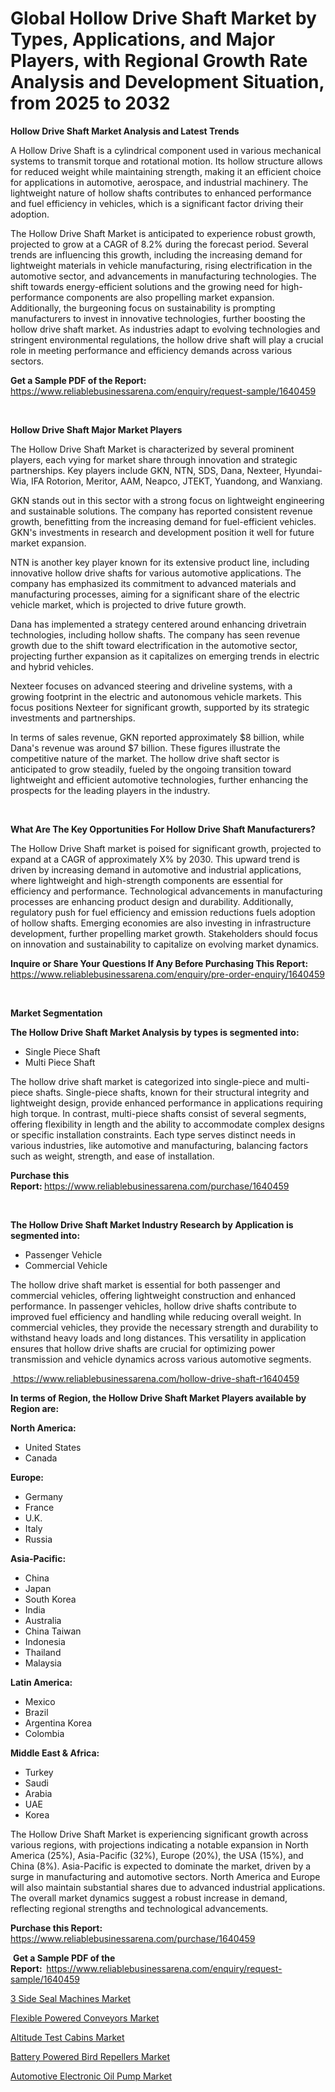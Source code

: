 <p><h1>Global Hollow Drive Shaft Market by Types, Applications, and Major Players, with Regional Growth Rate Analysis and Development Situation, from 2025 to 2032</h1></p><p><strong>Hollow Drive Shaft Market Analysis and Latest Trends</strong></p>
<p><p>A Hollow Drive Shaft is a cylindrical component used in various mechanical systems to transmit torque and rotational motion. Its hollow structure allows for reduced weight while maintaining strength, making it an efficient choice for applications in automotive, aerospace, and industrial machinery. The lightweight nature of hollow shafts contributes to enhanced performance and fuel efficiency in vehicles, which is a significant factor driving their adoption.</p><p>The Hollow Drive Shaft Market is anticipated to experience robust growth, projected to grow at a CAGR of 8.2% during the forecast period. Several trends are influencing this growth, including the increasing demand for lightweight materials in vehicle manufacturing, rising electrification in the automotive sector, and advancements in manufacturing technologies. The shift towards energy-efficient solutions and the growing need for high-performance components are also propelling market expansion. Additionally, the burgeoning focus on sustainability is prompting manufacturers to invest in innovative technologies, further boosting the hollow drive shaft market. As industries adapt to evolving technologies and stringent environmental regulations, the hollow drive shaft will play a crucial role in meeting performance and efficiency demands across various sectors.</p></p>
<p><strong>Get a Sample PDF of the Report:&nbsp;</strong> <a href="https://www.reliablebusinessarena.com/enquiry/request-sample/1640459?utm_campaign=3497&utm_medium=2&utm_source=Github&utm_content=ia&utm_term=30032025&utm_id=hollow-drive-shaft">https://www.reliablebusinessarena.com/enquiry/request-sample/1640459</a></p>
<p>&nbsp;</p>
<p><strong>Hollow Drive Shaft Major Market Players</strong></p>
<p><p>The Hollow Drive Shaft Market is characterized by several prominent players, each vying for market share through innovation and strategic partnerships. Key players include GKN, NTN, SDS, Dana, Nexteer, Hyundai-Wia, IFA Rotorion, Meritor, AAM, Neapco, JTEKT, Yuandong, and Wanxiang.</p><p>GKN stands out in this sector with a strong focus on lightweight engineering and sustainable solutions. The company has reported consistent revenue growth, benefitting from the increasing demand for fuel-efficient vehicles. GKN's investments in research and development position it well for future market expansion.</p><p>NTN is another key player known for its extensive product line, including innovative hollow drive shafts for various automotive applications. The company has emphasized its commitment to advanced materials and manufacturing processes, aiming for a significant share of the electric vehicle market, which is projected to drive future growth.</p><p>Dana has implemented a strategy centered around enhancing drivetrain technologies, including hollow shafts. The company has seen revenue growth due to the shift toward electrification in the automotive sector, projecting further expansion as it capitalizes on emerging trends in electric and hybrid vehicles.</p><p>Nexteer focuses on advanced steering and driveline systems, with a growing footprint in the electric and autonomous vehicle markets. This focus positions Nexteer for significant growth, supported by its strategic investments and partnerships.</p><p>In terms of sales revenue, GKN reported approximately $8 billion, while Dana's revenue was around $7 billion. These figures illustrate the competitive nature of the market. The hollow drive shaft sector is anticipated to grow steadily, fueled by the ongoing transition toward lightweight and efficient automotive technologies, further enhancing the prospects for the leading players in the industry.</p></p>
<p>&nbsp;</p>
<p><strong>What Are The Key Opportunities For Hollow Drive Shaft Manufacturers?</strong></p>
<p><p>The Hollow Drive Shaft market is poised for significant growth, projected to expand at a CAGR of approximately X% by 2030. This upward trend is driven by increasing demand in automotive and industrial applications, where lightweight and high-strength components are essential for efficiency and performance. Technological advancements in manufacturing processes are enhancing product design and durability. Additionally, regulatory push for fuel efficiency and emission reductions fuels adoption of hollow shafts. Emerging economies are also investing in infrastructure development, further propelling market growth. Stakeholders should focus on innovation and sustainability to capitalize on evolving market dynamics.</p></p>
<p><strong>Inquire or Share Your Questions If Any Before Purchasing This Report:</strong> <a href="https://www.reliablebusinessarena.com/enquiry/pre-order-enquiry/1640459?utm_campaign=3497&utm_medium=2&utm_source=Github&utm_content=ia&utm_term=30032025&utm_id=hollow-drive-shaft">https://www.reliablebusinessarena.com/enquiry/pre-order-enquiry/1640459</a></p>
<p>&nbsp;</p>
<p><strong>Market Segmentation</strong></p>
<p><strong>The Hollow Drive Shaft Market Analysis by types is segmented into:</strong></p>
<p><ul><li>Single Piece Shaft</li><li>Multi Piece Shaft</li></ul></p>
<p><p>The hollow drive shaft market is categorized into single-piece and multi-piece shafts. Single-piece shafts, known for their structural integrity and lightweight design, provide enhanced performance in applications requiring high torque. In contrast, multi-piece shafts consist of several segments, offering flexibility in length and the ability to accommodate complex designs or specific installation constraints. Each type serves distinct needs in various industries, like automotive and manufacturing, balancing factors such as weight, strength, and ease of installation.</p></p>
<p><strong>Purchase this Report:&nbsp;</strong><a href="https://www.reliablebusinessarena.com/purchase/1640459?utm_campaign=3497&utm_medium=2&utm_source=Github&utm_content=ia&utm_term=30032025&utm_id=hollow-drive-shaft">https://www.reliablebusinessarena.com/purchase/1640459</a></p>
<p>&nbsp;</p>
<p><strong>The Hollow Drive Shaft Market Industry Research by Application is segmented into:</strong></p>
<p><ul><li>Passenger Vehicle</li><li>Commercial Vehicle</li></ul></p>
<p><p>The hollow drive shaft market is essential for both passenger and commercial vehicles, offering lightweight construction and enhanced performance. In passenger vehicles, hollow drive shafts contribute to improved fuel efficiency and handling while reducing overall weight. In commercial vehicles, they provide the necessary strength and durability to withstand heavy loads and long distances. This versatility in application ensures that hollow drive shafts are crucial for optimizing power transmission and vehicle dynamics across various automotive segments.</p></p>
<p><a href="https://www.reliablebusinessarena.com/hollow-drive-shaft-r1640459?utm_campaign=3497&utm_medium=2&utm_source=Github&utm_content=ia&utm_term=30032025&utm_id=hollow-drive-shaft">&nbsp;https://www.reliablebusinessarena.com/hollow-drive-shaft-r1640459</a></p>
<p><strong>In terms of Region, the Hollow Drive Shaft Market Players available by Region are:</strong></p>
<p>
    <p> <strong> North America: </strong>
        <ul>
            <li>United States</li>
            <li>Canada</li>
        </ul>
        </p> 
    <p> <strong> Europe: </strong>
        <ul>
            <li>Germany</li>
            <li>France</li>
            <li>U.K.</li>
            <li>Italy</li>
            <li>Russia</li>
        </ul>
        </p> 
    <p> <strong> Asia-Pacific: </strong>
        <ul>
            <li>China</li>
            <li>Japan</li>
            <li>South Korea</li>
            <li>India</li>
            <li>Australia</li>
            <li>China Taiwan</li>
            <li>Indonesia</li>
            <li>Thailand</li>
            <li>Malaysia</li>
        </ul>
        </p> 
    <p> <strong> Latin America: </strong>
        <ul>
            <li>Mexico</li>
            <li>Brazil</li>
            <li>Argentina Korea</li>
            <li>Colombia</li>
        </ul>
        </p> 
    <p> <strong> Middle East & Africa: </strong>
        <ul>
            <li>Turkey</li>
            <li>Saudi</li>
            <li>Arabia</li>
            <li>UAE</li>
            <li>Korea</li>
        </ul>
    </p>
    </p>
<p><p>The Hollow Drive Shaft Market is experiencing significant growth across various regions, with projections indicating a notable expansion in North America (25%), Asia-Pacific (32%), Europe (20%), the USA (15%), and China (8%). Asia-Pacific is expected to dominate the market, driven by a surge in manufacturing and automotive sectors. North America and Europe will also maintain substantial shares due to advanced industrial applications. The overall market dynamics suggest a robust increase in demand, reflecting regional strengths and technological advancements.</p></p>
<p><strong>Purchase this Report: </strong><a href="https://www.reliablebusinessarena.com/purchase/1640459?utm_campaign=3497&utm_medium=2&utm_source=Github&utm_content=ia&utm_term=30032025&utm_id=hollow-drive-shaft">https://www.reliablebusinessarena.com/purchase/1640459</a></p>
<p>&nbsp;<strong>Get a Sample PDF of the Report:&nbsp;&nbsp;</strong><a href="https://www.reliablebusinessarena.com/enquiry/request-sample/1640459?utm_campaign=3497&utm_medium=2&utm_source=Github&utm_content=ia&utm_term=30032025&utm_id=hollow-drive-shaft">https://www.reliablebusinessarena.com/enquiry/request-sample/1640459</a></p>
<p><strong></strong></p>
<p><p><a href="https://www.linkedin.com/pulse/3-side-seal-machines-market-in-depth-report-size-share-gxdte?utm_campaign=3497&utm_medium=2&utm_source=Github&utm_content=ia&utm_term=30032025&utm_id=hollow-drive-shaft">3 Side Seal Machines Market</a></p><p><a href="https://www.linkedin.com/pulse/flexible-powered-conveyors-market-size-revenue-analysis-zh1ge?utm_campaign=3497&utm_medium=2&utm_source=Github&utm_content=ia&utm_term=30032025&utm_id=hollow-drive-shaft">Flexible Powered Conveyors Market</a></p><p><a href="https://www.linkedin.com/pulse/altitude-test-cabins-market-dynamics-forecast-2025-2032-143-a1bbf?utm_campaign=3497&utm_medium=2&utm_source=Github&utm_content=ia&utm_term=30032025&utm_id=hollow-drive-shaft">Altitude Test Cabins Market</a></p><p><a href="https://www.linkedin.com/pulse/battery-powered-bird-repellers-market-size-analysis-2025-2032-ztwue?utm_campaign=3497&utm_medium=2&utm_source=Github&utm_content=ia&utm_term=30032025&utm_id=hollow-drive-shaft">Battery Powered Bird Repellers Market</a></p><p><a href="https://www.linkedin.com/pulse/automotive-electronic-oil-pump-market-research-2025-2032-kdwce?utm_campaign=3497&utm_medium=2&utm_source=Github&utm_content=ia&utm_term=30032025&utm_id=hollow-drive-shaft">Automotive Electronic Oil Pump Market</a></p></p>